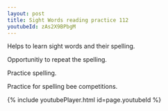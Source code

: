 ```yaml
---
layout: post
title: Sight Words reading practice 112
youtubeId: zAs2X9BPbgM
---
```

 
 
Helps to learn sight words and their spelling.

Opportunitiy to repeat the spelling. 

Practice spelling. 
 
Practice for spelling bee competitions. 
 
{% include youtubePlayer.html id=page.youtubeId %}
 
 

